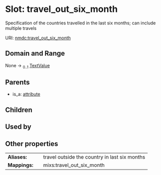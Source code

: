 
# Slot: travel_out_six_month


Specification of the countries travelled in the last six months; can include multiple travels

URI: [nmdc:travel_out_six_month](https://microbiomedata/meta/travel_out_six_month)


## Domain and Range

None &#8594;  <sub>0..1</sub> [TextValue](TextValue.md)

## Parents

 *  is_a: [attribute](attribute.md)

## Children


## Used by


## Other properties

|  |  |  |
| --- | --- | --- |
| **Aliases:** | | travel outside the country in last six months |
| **Mappings:** | | mixs:travel_out_six_month |

